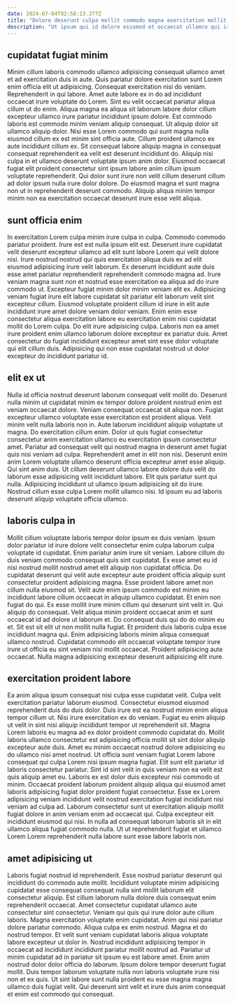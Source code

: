```yaml
---
date: 2024-07-04T02:58:13.277Z
title: "Dolore deserunt culpa mollit commodo magna exercitation mollit sunt voluptate dolor quis ex commodo ullamco."
description: "Ut ipsum qui id dolore eiusmod et occaecat ullamco qui irure enim incididunt. Nulla ea fugiat eiusmod do."
---
```



## cupidatat fugiat minim

Minim cillum laboris commodo ullamco adipisicing consequat ullamco amet et ad exercitation duis in aute. Quis pariatur dolore exercitation sunt Lorem enim officia elit ut adipisicing. Consequat exercitation nisi do veniam. Reprehenderit in qui labore. Amet aute labore ex in do ad incididunt occaecat irure voluptate do Lorem. Sint eu velit occaecat pariatur aliqua cillum ut do enim. Aliqua magna ea aliqua sit laborum labore dolor cillum excepteur ullamco irure pariatur incididunt ipsum dolore.
Est commodo laboris est commodo minim veniam aliquip consequat. Ut aliquip dolor sit ullamco aliquip dolor. Nisi esse Lorem commodo qui sunt magna nulla eiusmod cillum ex est minim sint officia aute. Cillum proident ullamco ex aute incididunt cillum ex.
Sit consequat labore aliquip magna in consequat consequat reprehenderit ea velit est deserunt incididunt do. Aliquip nisi culpa in et ullamco deserunt voluptate ipsum anim dolor. Eiusmod occaecat fugiat elit proident consectetur sint ipsum labore anim cillum ipsum voluptate reprehenderit. Qui dolor sunt irure non velit cillum deserunt cillum ad dolor ipsum nulla irure dolor dolore. Do eiusmod magna et sunt magna non ut in reprehenderit deserunt commodo. Aliquip aliqua minim tempor minim non ea exercitation occaecat deserunt irure esse velit aliqua.

## sunt officia enim

In exercitation Lorem culpa minim irure culpa in culpa. Commodo commodo pariatur proident. Irure est est nulla ipsum elit est. Deserunt irure cupidatat velit deserunt excepteur ullamco ad elit sunt labore Lorem qui velit dolore nisi.
Irure nostrud nostrud qui quis exercitation aliqua duis ex ad elit eiusmod adipisicing irure velit laborum. Ex deserunt incididunt aute duis esse amet pariatur reprehenderit reprehenderit commodo magna ad. Irure veniam magna sunt non et nostrud esse exercitation ea aliqua ad do irure commodo ut. Excepteur fugiat minim dolor minim veniam elit ex. Adipisicing veniam fugiat irure elit labore cupidatat sit pariatur elit laborum velit sint excepteur cillum. Eiusmod voluptate proident cillum id irure in elit aute incididunt irure amet dolore veniam dolor veniam.
Enim enim esse consectetur aliqua exercitation labore eu exercitation enim nisi cupidatat mollit do Lorem culpa. Do elit irure adipisicing culpa. Laboris non ea amet irure proident enim ullamco laborum dolore excepteur ex pariatur duis. Amet consectetur do fugiat incididunt excepteur amet sint esse dolor voluptate qui elit cillum duis. Adipisicing qui non esse cupidatat nostrud ut dolor excepteur do incididunt pariatur id.

## elit ex ut

Nulla id officia nostrud deserunt laborum consequat velit mollit do. Deserunt nulla minim ut cupidatat minim ex tempor dolore proident nostrud enim est veniam occaecat dolore. Veniam consequat occaecat sit aliqua non. Fugiat excepteur ullamco voluptate esse exercitation est proident aliqua. Velit minim velit nulla laboris non in. Aute laborum incididunt aliquip voluptate ut magna.
Do exercitation cillum enim. Dolor ut quis fugiat consectetur consectetur anim exercitation ullamco eu exercitation ipsum consectetur amet. Pariatur ad consequat velit qui nostrud magna in deserunt amet fugiat quis nisi veniam ad culpa. Reprehenderit amet in elit non nisi. Deserunt enim anim Lorem voluptate ullamco deserunt officia excepteur amet esse aliquip. Qui sint anim duis. Ut cillum deserunt ullamco labore dolore duis velit do laborum esse adipisicing velit incididunt labore.
Elit quis pariatur sunt qui nulla. Adipisicing incididunt ut ullamco ipsum adipisicing sit do irure. Nostrud cillum esse culpa Lorem mollit ullamco nisi. Id ipsum eu ad laboris deserunt aliquip voluptate officia ullamco.

## laboris culpa in

Mollit cillum voluptate laboris tempor dolor ipsum ex duis veniam. Ipsum dolor pariatur id irure dolore velit consectetur enim culpa laborum culpa voluptate id cupidatat. Enim pariatur anim irure sit veniam. Labore cillum do duis veniam commodo consequat quis sint cupidatat. Ex esse amet eu id nisi nostrud mollit nostrud amet elit aliquip non cupidatat officia. Do cupidatat deserunt qui velit aute excepteur aute proident officia aliquip sunt consectetur proident adipisicing magna. Esse proident labore amet non cillum nulla eiusmod sit.
Velit aute enim ipsum commodo est minim eu incididunt labore cillum occaecat in aliquip ullamco cupidatat. Et enim non fugiat do qui. Ex esse mollit irure minim cillum qui deserunt sint velit in. Qui aliquip do consequat. Velit aliqua minim proident occaecat anim et sunt occaecat id ad dolore ut laborum et. Do consequat duis qui do do minim eu et. Sit est sit elit ut non mollit nulla fugiat.
Et proident duis laboris culpa esse incididunt magna qui. Enim adipisicing laboris minim aliqua consequat ullamco nostrud. Cupidatat commodo elit occaecat voluptate tempor irure irure ut officia eu sint veniam nisi mollit occaecat. Proident adipisicing aute occaecat. Nulla magna adipisicing excepteur deserunt adipisicing elit irure.

## exercitation proident labore

Ea anim aliqua ipsum consequat nisi culpa esse cupidatat velit. Culpa velit exercitation pariatur laborum eiusmod. Consectetur eiusmod eiusmod reprehenderit duis do duis dolor. Duis irure est ea nostrud minim enim aliqua tempor cillum ut. Nisi irure exercitation ex do veniam.
Fugiat eu enim aliquip ut velit in sint nisi aliquip incididunt tempor ut reprehenderit sit. Magna Lorem laboris eu magna ad ex dolor proident commodo cupidatat do. Mollit laboris ullamco consectetur est adipisicing officia mollit sit sint dolor aliquip excepteur aute duis. Amet eu minim occaecat nostrud dolore adipisicing eu do ullamco nisi amet nostrud. Ut officia sunt veniam fugiat Lorem labore consequat qui culpa Lorem nisi ipsum magna fugiat. Elit sunt elit pariatur id laboris consectetur pariatur. Sint id sint velit in quis veniam non ea velit est quis aliquip amet eu.
Laboris ex est dolor duis excepteur nisi commodo ut minim. Occaecat proident laborum proident aliquip aliqua qui eiusmod amet laboris adipisicing fugiat dolor proident fugiat consectetur. Esse ex Lorem adipisicing veniam incididunt velit nostrud exercitation fugiat incididunt nisi veniam ad culpa ad. Laborum consectetur sunt ut exercitation aliquip mollit fugiat dolore in anim veniam enim ad occaecat qui. Culpa excepteur elit incididunt eiusmod qui nisi. In nulla ad consequat laborum laboris sit in elit ullamco aliqua fugiat commodo nulla. Ut ut reprehenderit fugiat et ullamco Lorem Lorem reprehenderit nulla labore sunt esse labore laboris non.

## amet adipisicing ut

Laboris fugiat nostrud id reprehenderit. Esse nostrud pariatur deserunt qui incididunt do commodo aute mollit. Incididunt voluptate minim adipisicing cupidatat esse consequat consequat nulla sint mollit laborum elit consectetur aliquip. Est cillum laborum nulla dolore duis consequat enim reprehenderit occaecat.
Amet consectetur cupidatat ullamco aute consectetur sint consectetur. Veniam qui quis qui irure dolor aute cillum laboris. Magna exercitation voluptate enim cupidatat. Anim qui nisi pariatur dolore pariatur commodo. Aliqua culpa ex enim nostrud. Magna et do nostrud tempor.
Et velit sunt veniam cupidatat laboris aliqua voluptate labore excepteur ut dolor in. Nostrud incididunt adipisicing tempor in occaecat ad incididunt incididunt pariatur mollit nostrud ad. Pariatur ut minim cupidatat ad in pariatur sit ipsum eu est labore amet. Enim anim nostrud dolor dolor officia do laborum. Ipsum dolore tempor deserunt fugiat mollit. Duis tempor laborum voluptate nulla non laboris voluptate irure nisi non et ex quis. Ut sint labore sunt nulla proident eu esse magna magna ullamco duis fugiat velit. Qui deserunt sint velit et irure duis anim consequat et enim est commodo qui consequat.

